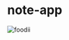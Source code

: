 # note-app
![foodii](https://github.com/user-attachments/assets/744f8829-adf3-49a0-b168-d7693b70ab79)
